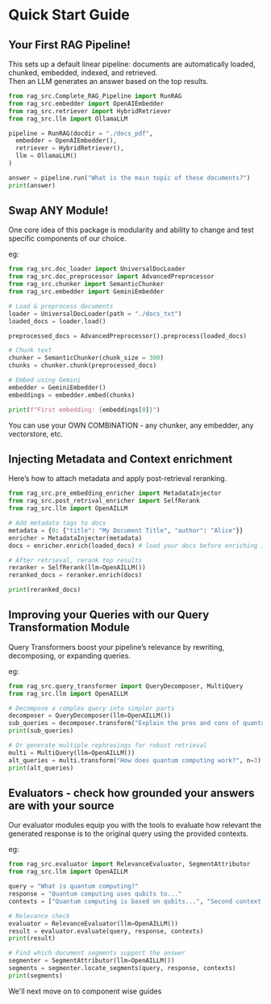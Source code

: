 # Quick Start Guide

## Your First RAG Pipeline!

This sets up a default linear pipeline: documents are automatically loaded, chunked, embedded, indexed, and retrieved.  
Then an LLM generates an answer based on the top results.

```python title="Set up and run your first RAG code!"
from rag_src.Complete_RAG_Pipeline import RunRAG
from rag_src.embedder import OpenAIEmbedder
from rag_src.retriever import HybridRetriever
from rag_src.llm import OllamaLLM

pipeline = RunRAG(docdir = "./docs_pdf",
  embedder = OpenAIEmbedder(),
  retriever = HybridRetriever(),
  llm = OllamaLLM()
)

answer = pipeline.run("What is the main topic of these documents?")
print(answer)
```

## Swap ANY Module!

One core idea of this package is modularity and ability to change and test specific components of our choice. 

eg:
```python title="Swapping Module" linenums="1"
from rag_src.doc_loader import UniversalDocLoader
from rag_src.doc_preprocessor import AdvancedPreprocessor
from rag_src.chunker import SemanticChunker
from rag_src.embedder import GeminiEmbedder

# Load & preprocess documents
loader = UniversalDocLoader(path = "./docs_txt")
loaded_docs = loader.load()

preprocessed_docs = AdvancedPreprocessor().preprocess(loaded_docs)

# Chunk text
chunker = SemanticChunker(chunk_size = 300)
chunks = chunker.chunk(preprocessed_docs)

# Embed using Gemini
embedder = GeminiEmbedder()
embeddings = embedder.embed(chunks)

print(f"First embedding: {embeddings[0]}")
```
You can use your OWN COMBINATION - any chunker, any embedder, any vectorstore, etc.

## Injecting Metadata and Context enrichment

Here’s how to attach metadata and apply post-retrieval reranking.

```python title="Adding Metadata" linenums="1"
from rag_src.pre_embedding_enricher import MetadataInjector
from rag_src.post_retrival_enricher import SelfRerank
from rag_src.llm import OpenAILLM

# Add metadata tags to docs
metadata = {0: {"title": "My Document Title", "author": "Alice"}}
enricher = MetadataInjector(metadata)
docs = enricher.enrich(loaded_docs) # load your docs before enriching it

# After retrieval, rerank top results
reranker = SelfRerank(llm=OpenAILLM())
reranked_docs = reranker.enrich(docs)

print(reranked_docs)
```

## Improving your Queries with our Query Transformation Module

Query Transformers boost your pipeline’s relevance by rewriting, decomposing, or expanding queries.

eg:

```python title="Query Transformation" linenums="1"
from rag_src.query_transformer import QueryDecomposer, MultiQuery
from rag_src.llm import OpenAILLM

# Decompose a complex query into simpler parts
decomposer = QueryDecomposer(llm=OpenAILLM())
sub_queries = decomposer.transform("Explain the pros and cons of quantum computing")
print(sub_queries)

# Or generate multiple rephrasings for robust retrieval
multi = MultiQuery(llm=OpenAILLM())
alt_queries = multi.transform("How does quantum computing work?", n=3)
print(alt_queries)
```

## Evaluators - check how grounded your answers are with your source

Our evaluator modules equip you with the tools to evaluate how relevant the generated response is to the original query using the provided contexts.

eg:
```python title="Judging Answer Quality" linenums="1"
from rag_src.evaluator import RelevanceEvaluator, SegmentAttributor
from rag_src.llm import OpenAILLM

query = "What is quantum computing?"
response = "Quantum computing uses qubits to..."
contexts = ["Quantum computing is based on qubits...", "Second context..."]

# Relevance check
evaluator = RelevanceEvaluator(llm=OpenAILLM())
result = evaluator.evaluate(query, response, contexts)
print(result)

# Find which document segments support the answer
segmenter = SegmentAttributor(llm=OpenAILLM())
segments = segmenter.locate_segments(query, response, contexts)
print(segments)
```

We'll next move on to component wise guides

